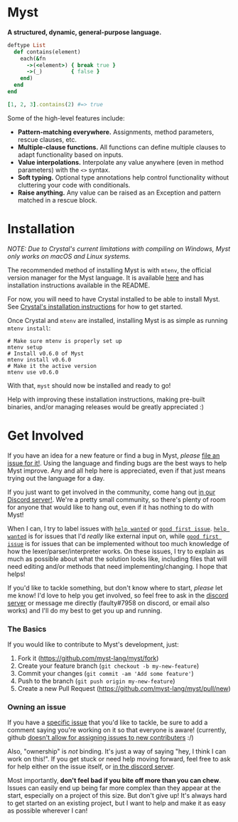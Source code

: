 # Myst

**A structured, dynamic, general-purpose language.**

```ruby
deftype List
  def contains(element)
    each(&fn
      ->(<element>) { break true }
      ->(_)         { false }
    end)
  end
end

[1, 2, 3].contains(2) #=> true
```

Some of the high-level features include:

- **Pattern-matching everywhere.** Assignments, method parameters, rescue clauses, etc.
- **Multiple-clause functions.** All functions can define multiple clauses to adapt functionality based on inputs.
- **Value interpolations.** Interpolate any value anywhere (even in method parameters) with the `<>` syntax.
- **Soft typing.** Optional type annotations help control functionality without cluttering your code with conditionals.
- **Raise anything.** Any value can be raised as an Exception and pattern matched in a rescue block.


# Installation

_NOTE: Due to Crystal's current limitations with compiling on Windows, Myst
only works on macOS and Linux systems._

The recommended method of installing Myst is with `mtenv`, the official version manager for the Myst language. It is available [here](https://github.com/myst-lang/mtenv) and has installation instructions available in the README.

For now, you will need to have Crystal installed to be able to install Myst. See [Crystal's installation instructions](https://crystal-lang.org/docs/installation/) for how to get started.

Once Crystal and `mtenv` are installed, installing Myst is as simple as running `mtenv install`:

```shell
# Make sure mtenv is properly set up
mtenv setup
# Install v0.6.0 of Myst
mtenv install v0.6.0
# Make it the active version
mtenv use v0.6.0
```

With that, `myst` should now be installed and ready to go!

Help with improving these installation instructions, making pre-built binaries, and/or managing releases would be greatly appreciated :)


# Get Involved

If you have an idea for a new feature or find a bug in Myst, _please_ [file an issue for it!](https://github.com/myst-lang/myst/issues/new). Using the language and finding bugs are the best ways to help Myst improve. Any and all help here is appreciated, even if that just means trying out the language for a day.

If you just want to get involved in the community, come hang out [in our Discord server!](https://discord.gg/8FtMeac). We're a pretty small community, so there's plenty of room for anyone that would like to hang out, even if it has nothing to do with Myst!

When I can, I try to label issues with [`help wanted`](https://github.com/myst-lang/myst/labels/help%20wanted) or [`good first issue`](https://github.com/myst-lang/myst/labels/good%20first%20issue). [`help wanted`](https://github.com/myst-lang/myst/labels/help%20wanted) is for issues that I'd _really_ like external input on, while [`good first issue`](https://github.com/myst-lang/myst/labels/good%20first%20issue) is for issues that can be implemented without too much knowledge of how the lexer/parser/interpreter works. On these issues, I try to explain as much as possible about what the solution looks like, including files that will need editing and/or methods that need implementing/changing. I hope that helps!

If you'd like to tackle something, but don't know where to start, _please_ let me know! I'd love to help you get involved, so feel free to ask in the [discord server](https://discord.gg/8FtMeac) or message me directly (faulty#7958 on discord, or email also works) and I'll do my best to get you up and running.

### The Basics

If you would like to contribute to Myst's development, just:

1. Fork it (https://github.com/myst-lang/myst/fork)
2. Create your feature branch (`git checkout -b my-new-feature`)
3. Commit your changes (`git commit -am 'Add some feature'`)
4. Push to the branch (`git push origin my-new-feature`)
5. Create a new Pull Request (https://github.com/myst-lang/myst/pull/new)

### Owning an issue

If you have a [specific issue](https://github.com/myst-lang/myst/issues) that you'd like to tackle, be sure to add a comment saying you're working on it so that everyone is aware! (currently, github [doesn't allow for assigning issues to new contributers](https://github.com/isaacs/github/issues/100) :/)

Also, "ownership" is _not_ binding. It's just a way of saying "hey, I think I can work on this!". If you get stuck or need help moving forward, feel free to ask for help either on the issue itself, or [in the discord server](https://discord.gg/8FtMeac).

Most importantly, **don't feel bad if you bite off more than you can chew**. Issues can easily end up being far more complex than they appear at the start, especially on a project of this size. But don't give up! It's always hard to get started on an existing project, but I want to help and make it as easy as possible wherever I can!
